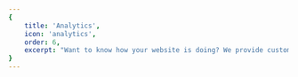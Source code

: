 ```yaml
---
{
	title: 'Analytics',
	icon: 'analytics',
	order: 6,
	excerpt: "Want to know how your website is doing? We provide custom event tracking for your website, generate regular customised reports and make recommendations to enhance your business’ performance online."
}
---
```


